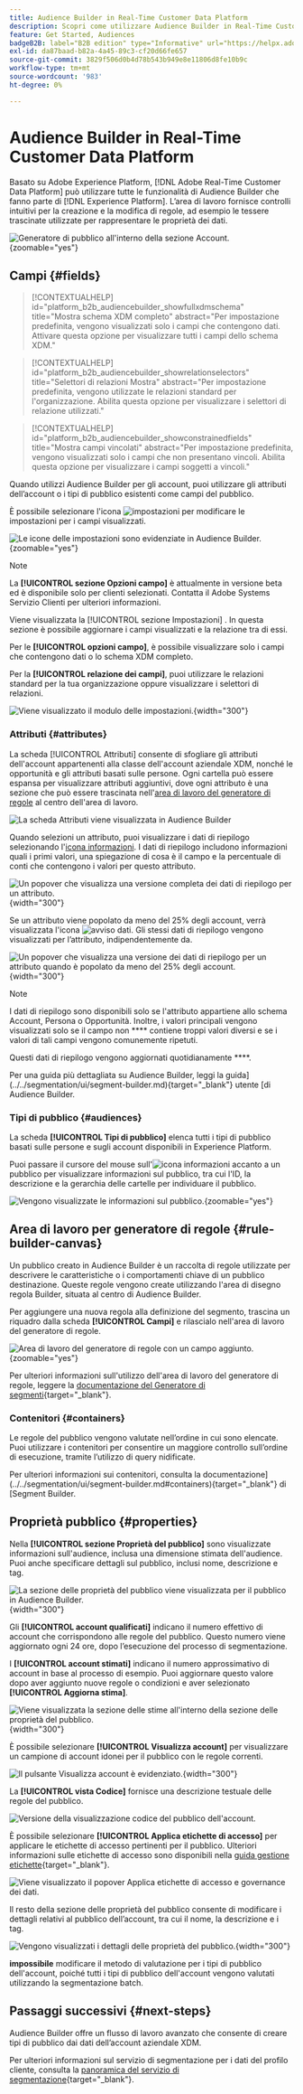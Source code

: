 ```yaml
---
title: Audience Builder in Real-Time Customer Data Platform
description: Scopri come utilizzare Audience Builder in Real-Time Customer Data Platform per creare tipi di pubblico.
feature: Get Started, Audiences
badgeB2B: label="B2B edition" type="Informative" url="https://helpx.adobe.com/legal/product-descriptions/real-time-customer-data-platform-b2b-edition-prime-and-ultimate-packages.html newtab=true"
exl-id: da87baad-b82a-4a45-89c3-cf20d66fe657
source-git-commit: 3829f506d0b4d78b543b949e8e11806d8fe10b9c
workflow-type: tm+mt
source-wordcount: '983'
ht-degree: 0%

---
```


# Audience Builder in Real-Time Customer Data Platform

Basato su Adobe Experience Platform, [!DNL Adobe Real-Time Customer Data Platform] può utilizzare tutte le funzionalità di Audience Builder che fanno parte di [!DNL Experience Platform]. L’area di lavoro fornisce controlli intuitivi per la creazione e la modifica di regole, ad esempio le tessere trascinate utilizzate per rappresentare le proprietà dei dati.

![Generatore di pubblico all&#39;interno della sezione Account.](../assets/segmentation/audience-builder/audience-builder.png){zoomable="yes"}

## Campi {#fields}

>[!CONTEXTUALHELP]
>id="platform_b2b_audiencebuilder_showfullxdmschema"
>title="Mostra schema XDM completo"
>abstract="Per impostazione predefinita, vengono visualizzati solo i campi che contengono dati. Attivare questa opzione per visualizzare tutti i campi dello schema XDM."

>[!CONTEXTUALHELP]
>id="platform_b2b_audiencebuilder_showrelationselectors"
>title="Selettori di relazioni Mostra"
>abstract="Per impostazione predefinita, vengono utilizzate le relazioni standard per l&#39;organizzazione. Abilita questa opzione per visualizzare i selettori di relazione utilizzati."

>[!CONTEXTUALHELP]
>id="platform_b2b_audiencebuilder_showconstrainedfields"
>title="Mostra campi vincolati"
>abstract="Per impostazione predefinita, vengono visualizzati solo i campi che non presentano vincoli. Abilita questa opzione per visualizzare i campi soggetti a vincoli."

Quando utilizzi Audience Builder per gli account, puoi utilizzare gli attributi dell’account o i tipi di pubblico esistenti come campi del pubblico.

È possibile selezionare l&#39;icona ![impostazioni](../../images/icons/settings.png) per modificare le impostazioni per i campi visualizzati.

![Le icone delle impostazioni sono evidenziate in Audience Builder.](../assets/segmentation/audience-builder/select-settings.png){zoomable="yes"}

>[!NOTE]
>
>La **[!UICONTROL sezione Opzioni campo]** è attualmente in versione beta ed è disponibile solo per clienti selezionati. Contatta il Adobe Systems Servizio Clienti per ulteriori informazioni.

Viene visualizzata la [!UICONTROL sezione Impostazioni] . In questa sezione è possibile aggiornare i campi visualizzati e la relazione tra di essi.

Per le **[!UICONTROL opzioni campo]**, è possibile visualizzare solo i campi che contengono dati o lo schema XDM completo.

Per la **[!UICONTROL relazione dei campi]**, puoi utilizzare le relazioni standard per la tua organizzazione oppure visualizzare i selettori di relazioni.

![Viene visualizzato il modulo delle impostazioni.](../assets/segmentation/audience-builder/settings.png){width="300"}

### Attributi {#attributes}

La scheda [!UICONTROL Attributi] consente di sfogliare gli attributi dell&#39;account appartenenti alla classe dell&#39;account aziendale XDM, nonché le opportunità e gli attributi basati sulle persone. Ogni cartella può essere espansa per visualizzare attributi aggiuntivi, dove ogni attributo è una sezione che può essere trascinata nell&#39;[area di lavoro del generatore di regole](#rule-builder-canvas) al centro dell&#39;area di lavoro.

![La scheda Attributi viene visualizzata in Audience Builder](../assets/segmentation/audience-builder/attributes.png)

Quando selezioni un attributo, puoi visualizzare i dati di riepilogo selezionando l&#39;[icona informazioni](../../images/icons/info.png). I dati di riepilogo includono informazioni quali i primi valori, una spiegazione di cosa è il campo e la percentuale di conti che contengono i valori per questo attributo.

![Un popover che visualizza una versione completa dei dati di riepilogo per un attributo.](../assets/segmentation/audience-builder/full-summary-data.png){width="300"}

Se un attributo viene popolato da meno del 25% degli account, verrà visualizzata l&#39;icona ![avviso dati](../../images/icons/data-notice.png). Gli stessi dati di riepilogo vengono visualizzati per l’attributo, indipendentemente da.

![Un popover che visualizza una versione dei dati di riepilogo per un attributo quando è popolato da meno del 25% degli account.](../assets/segmentation/audience-builder/empty-summary-data.png){width="300"}

>[!NOTE]
>
>I dati di riepilogo sono disponibili solo se l&#39;attributo appartiene allo schema Account, Persona o Opportunità. Inoltre, i valori principali vengono visualizzati solo se il campo non **** contiene troppi valori diversi e se i valori di tali campi vengono comunemente ripetuti.
>
>Questi dati di riepilogo vengono aggiornati quotidianamente ****.

Per una guida più dettagliata su Audience Builder, leggi la guida](../../segmentation/ui/segment-builder.md){target="_blank"} utente [di Audience Builder.

### Tipi di pubblico {#audiences}

La scheda **[!UICONTROL Tipi di pubblico]** elenca tutti i tipi di pubblico basati sulle persone e sugli account disponibili in Experience Platform.

Puoi passare il cursore del mouse sull&#39;![icona informazioni](../../images/icons/info.png) accanto a un pubblico per visualizzare informazioni sul pubblico, tra cui l&#39;ID, la descrizione e la gerarchia delle cartelle per individuare il pubblico.

![Vengono visualizzate le informazioni sul pubblico.](../assets/segmentation/audience-builder/audience-information.png){zoomable="yes"}

## Area di lavoro per generatore di regole {#rule-builder-canvas}

Un pubblico creato in Audience Builder è un raccolta di regole utilizzate per descrivere le caratteristiche o i comportamenti chiave di un pubblico destinazione. Queste regole vengono create utilizzando l&#39;area di disegno regola Builder, situata al centro di Audience Builder.

Per aggiungere una nuova regola alla definizione del segmento, trascina un riquadro dalla scheda **[!UICONTROL Campi]** e rilascialo nell&#39;area di lavoro del generatore di regole.

![Area di lavoro del generatore di regole con un campo aggiunto.](../assets/segmentation/audience-builder/added-field.png){zoomable="yes"}

Per ulteriori informazioni sull&#39;utilizzo dell&#39;area di lavoro del generatore di regole, leggere la [documentazione del Generatore di segmenti](../../segmentation/ui/segment-builder.md#rule-builder-canvas){target="_blank"}.

### Contenitori {#containers}

Le regole del pubblico vengono valutate nell’ordine in cui sono elencate. Puoi utilizzare i contenitori per consentire un maggiore controllo sull’ordine di esecuzione, tramite l’utilizzo di query nidificate.

Per ulteriori informazioni sui contenitori, consulta la documentazione](../../segmentation/ui/segment-builder.md#containers){target="_blank"} di [Segment Builder.

## Proprietà pubblico {#properties}

Nella **[!UICONTROL sezione Proprietà del pubblico]** sono visualizzate informazioni sull&#39;audience, inclusa una dimensione stimata dell&#39;audience. Puoi anche specificare dettagli sul pubblico, inclusi nome, descrizione e tag.

![La sezione delle proprietà del pubblico viene visualizzata per il pubblico in Audience Builder.](../assets/segmentation/audience-builder/audience-properties.png){width="300"}

Gli **[!UICONTROL account qualificati]** indicano il numero effettivo di account che corrispondono alle regole del pubblico. Questo numero viene aggiornato ogni 24 ore, dopo l’esecuzione del processo di segmentazione.

I **[!UICONTROL account stimati]** indicano il numero approssimativo di account in base al processo di esempio. Puoi aggiornare questo valore dopo aver aggiunto nuove regole o condizioni e aver selezionato **[!UICONTROL Aggiorna stima]**.

![Viene visualizzata la sezione delle stime all&#39;interno della sezione delle proprietà del pubblico.](../assets/segmentation/audience-builder/account-estimates.png){width="300"}

È possibile selezionare **[!UICONTROL Visualizza account]** per visualizzare un campione di account idonei per il pubblico con le regole correnti.

![Il pulsante Visualizza account è evidenziato.](../assets/segmentation/audience-builder/view-accounts.png){width="300"}

La **[!UICONTROL vista Codice]** fornisce una descrizione testuale delle regole del pubblico.

![Versione della visualizzazione codice del pubblico dell&#39;account.](../assets/segmentation/audience-builder/code-view.png)

È possibile selezionare **[!UICONTROL Applica etichette di accesso]** per applicare le etichette di accesso pertinenti per il pubblico. Ulteriori informazioni sulle etichette di accesso sono disponibili nella [guida gestione etichette](../../access-control/abac/ui/labels.md){target="_blank"}.

![Viene visualizzato il popover Applica etichette di accesso e governance dei dati.](../assets/segmentation/audience-builder/apply-access-labels.png)

Il resto della sezione delle proprietà del pubblico consente di modificare i dettagli relativi al pubblico dell’account, tra cui il nome, la descrizione e i tag.

![Vengono visualizzati i dettagli delle proprietà del pubblico.](../assets/segmentation/audience-builder/audience-details.png){width="300"}

**impossibile** modificare il metodo di valutazione per i tipi di pubblico dell&#39;account, poiché tutti i tipi di pubblico dell&#39;account vengono valutati utilizzando la segmentazione batch.

## Passaggi successivi {#next-steps}

Audience Builder offre un flusso di lavoro avanzato che consente di creare tipi di pubblico dai dati dell’account aziendale XDM.

Per ulteriori informazioni sul servizio di segmentazione per i dati del profilo cliente, consulta la [panoramica del servizio di segmentazione](../../segmentation/home.md){target="_blank"}.

